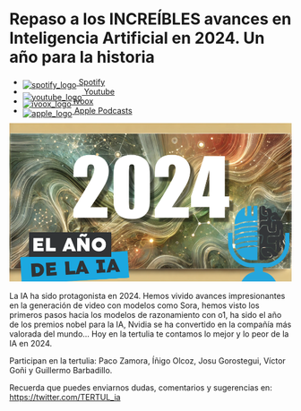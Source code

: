 # Repaso a los INCREÍBLES avances en Inteligencia Artificial en 2024. Un año para la historia

- [<img src="https://cdn.iconscout.com/icon/free/png-256/spotify-36-721973.png" alt="spotify_logo" width="32" style="position: relative; top: 5px;"> Spotify](https://open.spotify.com/episode/3xN3taZc37W3eWQy3zVzA5?si=US7d_Q79TpeFZcC8Vs34jA)
- [<img src="https://cdn.icon-icons.com/icons2/195/PNG/256/YouTube_23392.png" alt="youtube_logo" width="32" style="position: relative; top: 10px;"> Youtube](https://youtu.be/7nR0HCCUI2Y)
- [<img src="https://i0.wp.com/parqueeste.org/wp-content/uploads/2020/07/ivoox-icon.png?fit=256%2C256&ssl=1" alt="ivoox_logo" width="32" style="position: relative; top: 5px;"> Ivoox](https://go.ivoox.com/rf/137028581)
- [<img src="https://cdn.iconscout.com/icon/free/png-256/apple-853-675472.png" alt="apple_logo" width="32" style="position: relative; top: 5px;"> Apple Podcasts](https://podcasts.apple.com/us/podcast/repaso-a-los-incre%C3%ADbles-avances-en-inteligencia/id1669083682?i=1000680845056)

![](res/2024-12-18-17-09-39.png)

La IA ha sido protagonista en 2024. Hemos vivido avances impresionantes en la generación de video con modelos como Sora, hemos visto los primeros pasos hacia los modelos de razonamiento con o1, ha sido el año de los premios nobel para la IA, Nvidia se ha convertido en la compañía más valorada del mundo... Hoy en la tertulia te contamos lo mejor y lo peor de la IA en 2024.

Participan en la tertulia: Paco Zamora, Íñigo Olcoz, Josu Gorostegui, Víctor Goñi y Guillermo Barbadillo.

Recuerda que puedes enviarnos dudas, comentarios y sugerencias en: <https://twitter.com/TERTUL_ia>